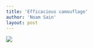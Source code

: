 ```yaml
---
title: 'Efficacious camouflage'
author: 'Noam Sain'
layout: post
---
```


[![](http://2.bp.blogspot.com/_8aN4krk1nsk/SyD9A2pQijI/AAAAAAAAAUA/J1iYy3CyGfg/s400/image007.gif)](http://2.bp.blogspot.com/_8aN4krk1nsk/SyD9A2pQijI/AAAAAAAAAUA/J1iYy3CyGfg/s1600-h/image007.gif)